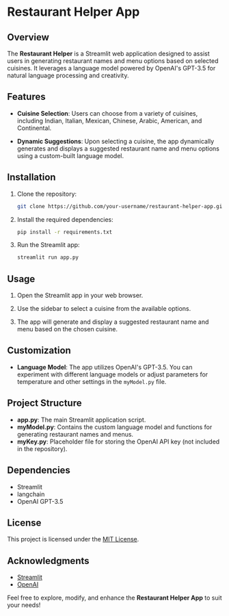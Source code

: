 # Restaurant Helper App

## Overview

The **Restaurant Helper** is a Streamlit web application designed to assist users in generating restaurant names and menu options based on selected cuisines. It leverages a language model powered by OpenAI's GPT-3.5 for natural language processing and creativity.

## Features

- **Cuisine Selection**: Users can choose from a variety of cuisines, including Indian, Italian, Mexican, Chinese, Arabic, American, and Continental.

- **Dynamic Suggestions**: Upon selecting a cuisine, the app dynamically generates and displays a suggested restaurant name and menu options using a custom-built language model.

## Installation

1. Clone the repository:

   ```bash
   git clone https://github.com/your-username/restaurant-helper-app.git
   ```

2. Install the required dependencies:

   ```bash
   pip install -r requirements.txt
   ```

3. Run the Streamlit app:

   ```bash
   streamlit run app.py
   ```

## Usage

1. Open the Streamlit app in your web browser.

2. Use the sidebar to select a cuisine from the available options.

3. The app will generate and display a suggested restaurant name and menu based on the chosen cuisine.

## Customization

- **Language Model**: The app utilizes OpenAI's GPT-3.5. You can experiment with different language models or adjust parameters for temperature and other settings in the `myModel.py` file.

## Project Structure

- **app.py**: The main Streamlit application script.
- **myModel.py**: Contains the custom language model and functions for generating restaurant names and menus.
- **myKey.py**: Placeholder file for storing the OpenAI API key (not included in the repository).

## Dependencies

- Streamlit
- langchain
- OpenAI GPT-3.5

## License

This project is licensed under the [MIT License](LICENSE).

## Acknowledgments

- [Streamlit](https://www.streamlit.io/)
- [OpenAI](https://www.openai.com/)

Feel free to explore, modify, and enhance the **Restaurant Helper App** to suit your needs!
